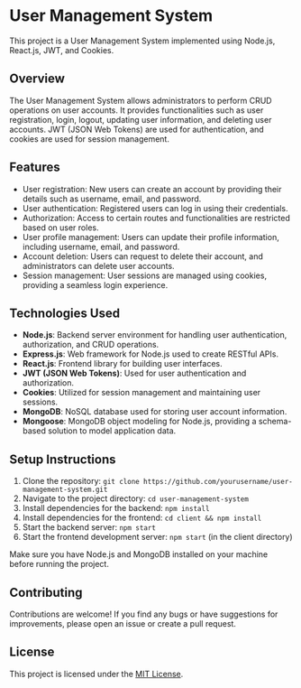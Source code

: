 # User Management System

This project is a User Management System implemented using Node.js, React.js, JWT, and Cookies.

## Overview

The User Management System allows administrators to perform CRUD operations on user accounts. It provides functionalities such as user registration, login, logout, updating user information, and deleting user accounts. JWT (JSON Web Tokens) are used for authentication, and cookies are used for session management.

## Features

- User registration: New users can create an account by providing their details such as username, email, and password.
- User authentication: Registered users can log in using their credentials.
- Authorization: Access to certain routes and functionalities are restricted based on user roles.
- User profile management: Users can update their profile information, including username, email, and password.
- Account deletion: Users can request to delete their account, and administrators can delete user accounts.
- Session management: User sessions are managed using cookies, providing a seamless login experience.

## Technologies Used

- **Node.js**: Backend server environment for handling user authentication, authorization, and CRUD operations.
- **Express.js**: Web framework for Node.js used to create RESTful APIs.
- **React.js**: Frontend library for building user interfaces.
- **JWT (JSON Web Tokens)**: Used for user authentication and authorization.
- **Cookies**: Utilized for session management and maintaining user sessions.
- **MongoDB**: NoSQL database used for storing user account information.
- **Mongoose**: MongoDB object modeling for Node.js, providing a schema-based solution to model application data.

## Setup Instructions

1. Clone the repository: `git clone https://github.com/yourusername/user-management-system.git`
2. Navigate to the project directory: `cd user-management-system`
3. Install dependencies for the backend: `npm install`
4. Install dependencies for the frontend: `cd client && npm install`
5. Start the backend server: `npm start`
6. Start the frontend development server: `npm start` (in the client directory)

Make sure you have Node.js and MongoDB installed on your machine before running the project.

## Contributing

Contributions are welcome! If you find any bugs or have suggestions for improvements, please open an issue or create a pull request.

## License

This project is licensed under the [MIT License](LICENSE).

